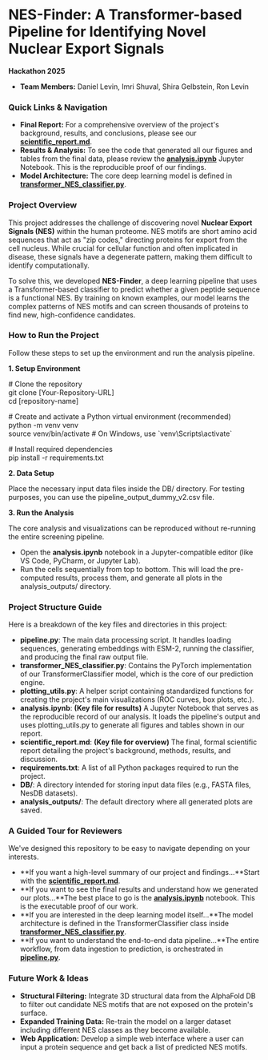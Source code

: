 # **NES-Finder: A Transformer-based Pipeline for Identifying Novel Nuclear Export Signals**

**Hackathon 2025**

* **Team Members:** Daniel Levin, Imri Shuval, Shira Gelbstein, Ron Levin

### **Quick Links & Navigation**

* **Final Report:** For a comprehensive overview of the project's background, results, and conclusions, please see our [**scientific\_report.md**](http://docs.google.com/scientific_report.md).  
* **Results & Analysis:** To see the code that generated all our figures and tables from the final data, please review the [**analysis.ipynb**](http://docs.google.com/analysis.ipynb) Jupyter Notebook. This is the reproducible proof of our findings.  
* **Model Architecture:** The core deep learning model is defined in [**transformer\_NES\_classifier.py**](http://docs.google.com/transformer_NES_classifier.py).

### **Project Overview**

This project addresses the challenge of discovering novel **Nuclear Export Signals (NES)** within the human proteome. NES motifs are short amino acid sequences that act as "zip codes," directing proteins for export from the cell nucleus. While crucial for cellular function and often implicated in disease, these signals have a degenerate pattern, making them difficult to identify computationally.

To solve this, we developed **NES-Finder**, a deep learning pipeline that uses a Transformer-based classifier to predict whether a given peptide sequence is a functional NES. By training on known examples, our model learns the complex patterns of NES motifs and can screen thousands of proteins to find new, high-confidence candidates.

### **How to Run the Project**

Follow these steps to set up the environment and run the analysis pipeline.

**1\. Setup Environment**

\# Clone the repository  
git clone \[Your-Repository-URL\]  
cd \[repository-name\]

\# Create and activate a Python virtual environment (recommended)  
python \-m venv venv  
source venv/bin/activate  \# On Windows, use \`venv\\Scripts\\activate\`

\# Install required dependencies  
pip install \-r requirements.txt

**2\. Data Setup**

Place the necessary input data files inside the DB/ directory. For testing purposes, you can use the pipeline\_output\_dummy\_v2.csv file.

**3\. Run the Analysis**

The core analysis and visualizations can be reproduced without re-running the entire screening pipeline.

* Open the **analysis.ipynb** notebook in a Jupyter-compatible editor (like VS Code, PyCharm, or Jupyter Lab).  
* Run the cells sequentially from top to bottom. This will load the pre-computed results, process them, and generate all plots in the analysis\_outputs/ directory.

### **Project Structure Guide**

Here is a breakdown of the key files and directories in this project:

* **pipeline.py**: The main data processing script. It handles loading sequences, generating embeddings with ESM-2, running the classifier, and producing the final raw output file.  
* **transformer\_NES\_classifier.py**: Contains the PyTorch implementation of our TransformerClassifier model, which is the core of our prediction engine.  
* **plotting\_utils.py**: A helper script containing standardized functions for creating the project's main visualizations (ROC curves, box plots, etc.).  
* **analysis.ipynb**: **(Key file for results)** A Jupyter Notebook that serves as the reproducible record of our analysis. It loads the pipeline's output and uses plotting\_utils.py to generate all figures and tables shown in our report.  
* **scientific\_report.md**: **(Key file for overview)** The final, formal scientific report detailing the project's background, methods, results, and discussion.  
* **requirements.txt**: A list of all Python packages required to run the project.  
* **DB/**: A directory intended for storing input data files (e.g., FASTA files, NesDB datasets).  
* **analysis\_outputs/**: The default directory where all generated plots are saved.

### **A Guided Tour for Reviewers**

We've designed this repository to be easy to navigate depending on your interests.

* **If you want a high-level summary of our project and findings...**Start with the [**scientific\_report.md**](http://docs.google.com/scientific_report.md).  
* **If you want to see the final results and understand how we generated our plots...**The best place to go is the [**analysis.ipynb**](http://docs.google.com/analysis.ipynb) notebook. This is the executable proof of our work.  
* **If you are interested in the deep learning model itself...**The model architecture is defined in the TransformerClassifier class inside [**transformer\_NES\_classifier.py**](http://docs.google.com/transformer_NES_classifier.py).  
* **If you want to understand the end-to-end data pipeline...**The entire workflow, from data ingestion to prediction, is orchestrated in [**pipeline.py**](http://docs.google.com/pipeline.py).

### **Future Work & Ideas**

* **Structural Filtering:** Integrate 3D structural data from the AlphaFold DB to filter out candidate NES motifs that are not exposed on the protein's surface.  
* **Expanded Training Data:** Re-train the model on a larger dataset including different NES classes as they become available.  
* **Web Application:** Develop a simple web interface where a user can input a protein sequence and get back a list of predicted NES motifs.